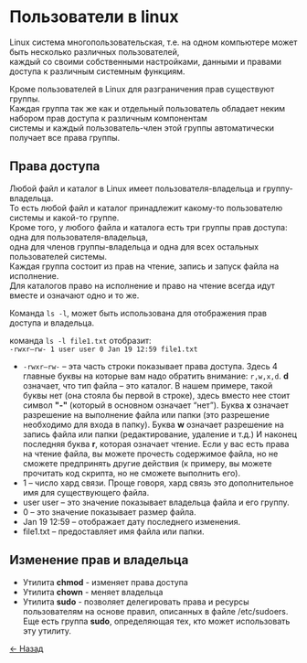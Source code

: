 # Пользователи в linux

Linux система многопользовательская, т.е. на одном компьютере может быть несколько различных пользователей,  
каждый со своими собственными настройками, данными и правами доступа к различным системным функциям.  

Кроме пользователей в Linux для разграничения прав существуют группы.  
Каждая группа так же как и отдельный пользователь обладает неким набором прав доступа к различным компонентам  
системы и каждый пользователь-член этой группы автоматически получает все права группы.  

## Права доступа

Любой файл и каталог в Linux имеет пользователя-владельца и группу-владельца.  
То есть любой файл и каталог принадлежит какому-то пользователю системы и какой-то группе.  
Кроме того, у любого файла и каталога есть три группы прав доступа: одна для пользователя-владельца,  
одна для членов группы-владельца и одна для всех остальных пользователей системы.  
Каждая группа состоит из прав на чтение, запись и запуск файла на исполнение.  
Для каталогов право на исполнение и право на чтение всегда идут вместе и означают одно и то же.  

Команда `ls -l`, может быть использована для отображения прав доступа и владельца.  

команда `ls -l file1.txt` отобразит:  
`-rwxr–rw- 1 user user 0 Jan 19 12:59 file1.txt`

* `-rwxr–rw-` –  эта часть строки показывает права доступа. Здесь 4 главные буквы на которые вам надо обратить внимание: `r,w,x,d`. **d** означает, что тип файла – это каталог. В нашем примере, такой буквы нет (она стояла бы первой в строке), здесь вместо нее стоит символ **"-"** (который в основном означает “нет”). Буква **x** означает разрешение на выполнение файла или папки (это разрешение необходимо для входа в папку). Буква **w** означает разрешение на запись файла или папки (редактирование, удаление и т.д.) И наконец последняя буква **r**, которая означает чтение. Если у вас есть права на чтение файла, вы можете прочесть содержимое файла, но не сможете предпринять другие действия (к примеру, вы можете прочитать код скрипта, но не сможете выполнить его).
* 1 – число хард связи. Проще говоря, хард связь это дополнительное имя для существующего файла.
* user user – это значение показывает владельца файла и его группу.
* 0 – это значение показывает размер файла.
* Jan 19 12:59 – отображает дату последнего изменения.
* file1.txt – предоставляет имя файла или папки.

## Изменение прав и владельца

* Утилита **chmod** - изменяет права доступа
* Утилита **chown** - меняет владельца
* Утилита **sudo** - позволяет делегировать права и ресурсы пользователям на основе правил, описанных в файле /etc/sudoers. Еще есть группа **sudo**, определяющая тех, кто может использовать эту утилиту.

[← Назад](../README.md)